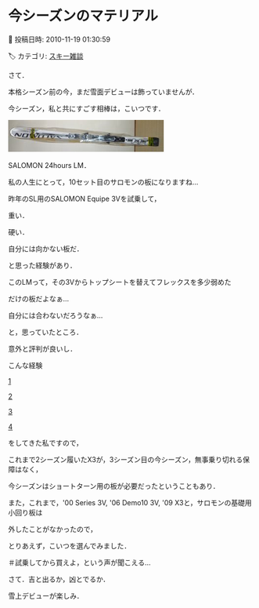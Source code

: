 # 今シーズンのマテリアル

📅 投稿日時: 2010-11-19 01:30:59

🏷️ カテゴリ: [スキー雑談](c1f9d2cb7478308da16419928ea3945e9.md)

さて．





本格シーズン前の今，まだ雪面デビューは飾っていませんが．


今シーズン，私と共にすごす相棒は，こいつです．







![bea914a826814a38df675e0d90c3a01c.jpg](images/bea914a826814a38df675e0d90c3a01c.jpg)




SALOMON 24hours LM．





私の人生にとって，10セット目のサロモンの板になりますね…





昨年のSL用のSALOMON Equipe 3Vを試乗して，


重い．


硬い．


自分には向かない板だ．


と思った経験があり．





このLMって，その3Vからトップシートを替えてフレックスを多少弱めた


だけの板だよなぁ…


自分には合わないだろうなぁ…





と，思っていたところ．


意外と評判が良いし．





こんな経験


[1](http://blog.goo.ne.jp/skier_nobu/e/5d407a91dffe64358270e3b66b4a3c94)


[2](http://blog.goo.ne.jp/skier_nobu/e/253007d8539a22f726f9c2170c8f6db3)


[3](http://blog.goo.ne.jp/skier_nobu/e/3aca6b5cd4f756845a1bc6af038d7444)


[4](http://blog.goo.ne.jp/skier_nobu/e/739c99f122390b651443d3488470166e)


をしてきた私ですので，


これまで2シーズン履いたX3が，3シーズン目の今シーズン，無事乗り切れる保障はなく，


今シーズンはショートターン用の板が必要だったということもあり．





また，これまで，'00 Series 3V, '06 Demo10 3V, '09 X3と，サロモンの基礎用小回り板は


外したことがなかったので，


とりあえず，こいつを選んでみました．


＃試乗してから買えよ，という声が聞こえる…





さて．吉と出るか，凶とでるか．


雪上デビューが楽しみ．
